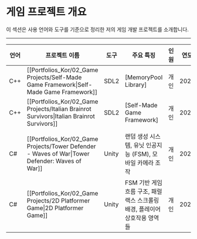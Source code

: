 # **게임 프로젝트 개요**

이 섹션은 사용 언어와 도구를 기준으로 정리한 저의 게임 개발 프로젝트를 소개합니다.

---

| **언어** | **프로젝트 이름**                                                                                     | **도구** | **주요 특징**                                    | **인원** | **연도** |
| ------ | ----------------------------------------------------------------------------------------------- | ------ | -------------------------------------------- | ------ | ------ |
| C++    | [[Portfolios_Kor/02_Game Projects/Self-Made Game Framework\|Self-Made Game Framework]]          | SDL2   | [MemoryPool Library]                         | 개인     | 2024   |
| C++    | [[Portfolios_Kor/02_Game Projects/Italian Brainrot Survivors\|Italian Brainrot Survivors]]      | SDL2   | [Self-Made Game Framework]                   | 개인     | 2025   |
|        |                                                                                                 |        |                                              |        |        |
| C#     | [[Portfolios_Kor/02_Game Projects/Tower Defender - Waves of War\|Tower Defender: Waves of War]] | Unity  | 랜덤 생성 시스템, 유닛 인공지능 (FSM), 모바일 카메라 조작         | 개인     | 2023   |
| C#     | [[Portfolios_Kor/02_Game Projects/2D Platformer Game\|2D Platformer Game]]                      | Unity  | FSM 기반 게임 흐름 구조, 패럴랙스 스크롤링 배경, 플레이어 상호작용 영역들 | 개인     | 2023   |
